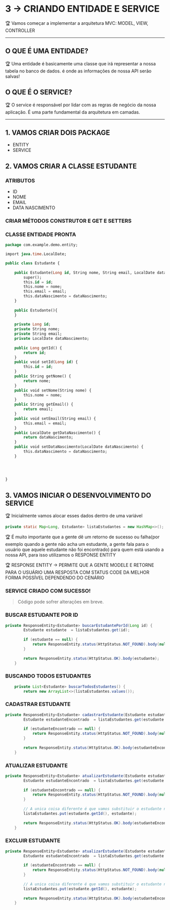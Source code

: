 # 3 → CRIANDO ENTIDADE E SERVICE

🏆 Vamos começar a implementar a arquitetura MVC: MODEL, VIEW, CONTROLLER


---

## O QUE É UMA ENTIDADE?

🏆 Uma entidade é basicamente uma classe que irá representar a nossa tabela no banco de dados. é onde as informações de nossa API serão salvas!


## O QUE É O SERVICE?

🏆 O service é responsável por lidar com as regras de negócio da nossa aplicação. É uma parte fundamental da arquitetura em camadas.


---

## 1. VAMOS CRIAR DOIS PACKAGE

- ENTITY
- SERVICE

## 2. VAMOS CRIAR A CLASSE ESTUDANTE

### ATRIBUTOS

- ID
- NOME
- EMAIL
- DATA NASCIMENTO

### CRIAR MÉTODOS CONSTRUTOR E GET E SETTERS

### CLASSE ENTIDADE PRONTA

```sql
package com.example.demo.entity;

import java.time.LocalDate;

public class Estudante {
	
	public Estudante(Long id, String nome, String email, LocalDate dataNascimento) {
		super();
		this.id = id;
		this.nome = nome;
		this.email = email;
		this.dataNascimento = dataNascimento;
	}
	
	public Estudante(){
	}
	
	private Long id;
	private String nome;
	private String email;
	private LocalDate dataNascimento;
	
	public Long getId() {
		return id;
	}
	public void setId(Long id) {
		this.id = id;
	}
	public String getNome() {
		return nome;
	}
	public void setNome(String nome) {
		this.nome = nome;
	}
	public String getEmail() {
		return email;
	}
	public void setEmail(String email) {
		this.email = email;
	}
	public LocalDate getDataNascimento() {
		return dataNascimento;
	}
	public void setDataNascimento(LocalDate dataNascimento) {
		this.dataNascimento = dataNascimento;
	}
	
	
	

}
```

## 3. VAMOS INICIAR O DESENVOLVIMENTO DO SERVICE

🏆 Inicialmente vamos alocar esses dados dentro de uma variável 

```java
private static Map<Long, Estudante> listaEstudantes = new HashMap<>();
```

🏆 É muito importante que a gente dê um retorno de sucesso ou falha(por exemplo quando a gente não acha um estudante, a gente fala para o usuário que aquele estudante não foi encontrado) para quem está usando a nossa API, para isso utilizamos o RESPONSE ENTITY


🏆 RESPONSE ENTITY → PERMITE QUE A GENTE MODELE E RETORNE PARA O USUÁRIO UMA RESPOSTA COM STATUS CODE DA MELHOR FORMA POSSÍVEL DEPENDENDO DO CENÁRIO


### SERVICE CRIADO COM SUCESSO!

> Código pode sofrer alterações em breve.
> 

### BUSCAR ESTUDANTE POR ID

```java
private ResponseEntity<Estudante> buscarEstudantePorId(Long id) {
		Estudante estudante  = listaEstudantes.get(id);
		
		if (estudante == null) {
			return ResponseEntity.status(HttpStatus.NOT_FOUND).body(null);
		}
		
		return ResponseEntity.status(HttpStatus.OK).body(estudante); 
	}
```

### BUSCANDO TODOS ESTUDANTES

```java
	private List<Estudante> buscarTodosEstudantes() {
		return new ArrayList<>(listaEstudantes.values());
```

### CADASTRAR ESTUDANTE

```java
private ResponseEntity<Estudante> cadastrarEstudante(Estudante estudante) {
		Estudante estudanteEncontrado  = listaEstudantes.get(estudante.getId());
		
		if (estudanteEncontrado == null) {
			return ResponseEntity.status(HttpStatus.NOT_FOUND).body(null);
		}
		
		return ResponseEntity.status(HttpStatus.OK).body(estudanteEncontrado); 
	}
```

### ATUALIZAR ESTUDANTE

```java
private ResponseEntity<Estudante> atualizarEstudante(Estudante estudante) {
		Estudante estudanteEncontrado  = listaEstudantes.get(estudante.getId());
		
		if (estudanteEncontrado == null) {
			return ResponseEntity.status(HttpStatus.NOT_FOUND).body(null);
		}
		
		// A unica coisa diferente é que vamos substituir o estudante na lista
		listaEstudantes.put(estudante.getId(), estudante);
		
		return ResponseEntity.status(HttpStatus.OK).body(estudanteEncontrado); 
	}
```

### EXCLUIR ESTUDANTE

```java
private ResponseEntity<Estudante> atualizarEstudante(Estudante estudante) {
		Estudante estudanteEncontrado  = listaEstudantes.get(estudante.getId());
		
		if (estudanteEncontrado == null) {
			return ResponseEntity.status(HttpStatus.NOT_FOUND).body(null);
		}
		
		// A unica coisa diferente é que vamos substituir o estudante na lista
		listaEstudantes.put(estudante.getId(), estudante);
		
		return ResponseEntity.status(HttpStatus.OK).body(estudanteEncontrado); 
	}
```